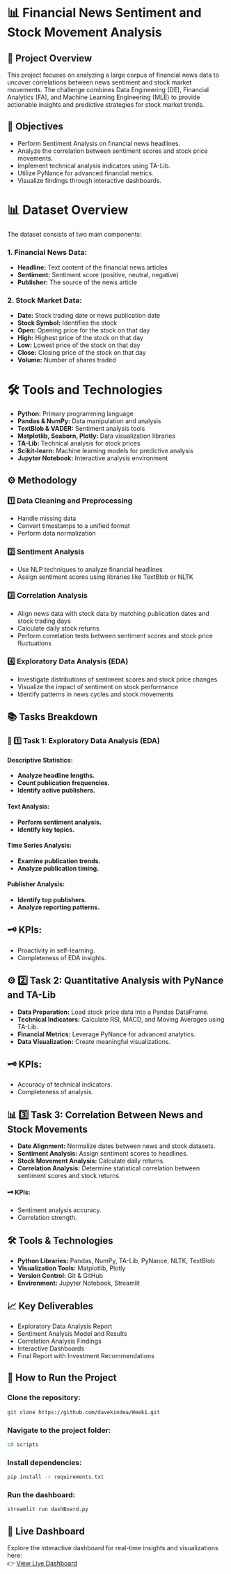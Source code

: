 # 📊 Financial News Sentiment and Stock Movement Analysis

## 🚀 Project Overview

This project focuses on analyzing a large corpus of financial news data to uncover correlations between news sentiment and stock market movements. The challenge combines Data Engineering (DE), Financial Analytics (FA), and Machine Learning Engineering (MLE) to provide actionable insights and predictive strategies for stock market trends.

## 🎯 Objectives

- Perform Sentiment Analysis on financial news headlines.
- Analyze the correlation between sentiment scores and stock price movements.
- Implement technical analysis indicators using TA-Lib.
- Utilize PyNance for advanced financial metrics.
- Visualize findings through interactive dashboards.
# 📊 Dataset Overview

The dataset consists of two main components:

### 1. Financial News Data:
- **Headline:** Text content of the financial news articles
- **Sentiment:** Sentiment score (positive, neutral, negative)
- **Publisher:** The source of the news article

### 2. Stock Market Data:
- **Date:** Stock trading date or news publication date
- **Stock Symbol:** Identifies the stock
- **Open:** Opening price for the stock on that day
- **High:** Highest price of the stock on that day
- **Low:** Lowest price of the stock on that day
- **Close:** Closing price of the stock on that day
- **Volume:** Number of shares traded
# 🛠️ Tools and Technologies

- **Python:** Primary programming language
- **Pandas & NumPy:** Data manipulation and analysis
- **TextBlob & VADER:** Sentiment analysis tools
- **Matplotlib, Seaborn, Plotly:** Data visualization libraries
- **TA-Lib:** Technical analysis for stock prices
- **Scikit-learn:** Machine learning models for predictive analysis
- **Jupyter Notebook:** Interactive analysis environment
## ⚙️ Methodology

### 1️⃣ Data Cleaning and Preprocessing
- Handle missing data
- Convert timestamps to a unified format
- Perform data normalization

### 2️⃣ Sentiment Analysis
- Use NLP techniques to analyze financial headlines
- Assign sentiment scores using libraries like TextBlob or NLTK

### 3️⃣ Correlation Analysis
- Align news data with stock data by matching publication dates and stock trading days
- Calculate daily stock returns
- Perform correlation tests between sentiment scores and stock price fluctuations

### 4️⃣ Exploratory Data Analysis (EDA)
- Investigate distributions of sentiment scores and stock price changes
- Visualize the impact of sentiment on stock performance
- Identify patterns in news cycles and stock movements

## 📚 Tasks Breakdown

### 📝 1️⃣ Task 1: Exploratory Data Analysis (EDA)

#### Descriptive Statistics:
- **Analyze headline lengths.**
- **Count publication frequencies.**
- **Identify active publishers.**

#### Text Analysis:
- **Perform sentiment analysis.**
- **Identify key topics.**

#### Time Series Analysis:
- **Examine publication trends.**
- **Analyze publication timing.**

#### Publisher Analysis:
- **Identify top publishers.**
- **Analyze reporting patterns.**

## 🗝️ KPIs:

- Proactivity in self-learning.
- Completeness of EDA insights.

## ⚙️ 2️⃣ Task 2: Quantitative Analysis with PyNance and TA-Lib

- **Data Preparation:** Load stock price data into a Pandas DataFrame.
- **Technical Indicators:** Calculate RSI, MACD, and Moving Averages using TA-Lib.
- **Financial Metrics:** Leverage PyNance for advanced analytics.
- **Data Visualization:** Create meaningful visualizations.

## 🗝️ KPIs:

- Accuracy of technical indicators.
- Completeness of analysis.



## 📊 3️⃣ Task 3: Correlation Between News and Stock Movements

- **Date Alignment:** Normalize dates between news and stock datasets.
- **Sentiment Analysis:** Assign sentiment scores to headlines.
- **Stock Movement Analysis:** Calculate daily returns.
- **Correlation Analysis:** Determine statistical correlation between sentiment scores and stock returns.

#### 🗝️ KPIs:
- Sentiment analysis accuracy.
- Correlation strength.



## 🛠️ Tools & Technologies

- **Python Libraries:** Pandas, NumPy, TA-Lib, PyNance, NLTK, TextBlob
- **Visualization Tools:** Matplotlib, Plotly
- **Version Control:** Git & GitHub
- **Environment:** Jupyter Notebook, Streamlit

## 📈 Key Deliverables

- Exploratory Data Analysis Report
- Sentiment Analysis Model and Results
- Correlation Analysis Findings
- Interactive Dashboards
- Final Report with Investment Recommendations

## 💼 How to Run the Project

### Clone the repository:

```bash
git clone https://github.com/davekindea/Week1.git
```

### Navigate to the project folder:
```bash
cd scripts
```
### Install dependencies:
```bash
pip install -r requirements.txt
```
### Run the dashboard:
```bash
streamlit run dashBoard.py
```
## 🚀 Live Dashboard

Explore the interactive dashboard for real-time insights and visualizations here:  
👉 [View Live Dashboard](https://novafinancial.streamlit.app/)
